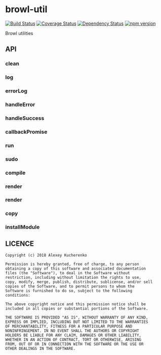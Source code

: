 # browl-util

[![Build Status](https://travis-ci.org/killmenot/browl-util.svg?branch=master)](https://travis-ci.org/killmenot/browl-util) [![Coverage Status](https://coveralls.io/repos/github/killmenot/browl-util/badge.svg?branch=master)](https://coveralls.io/github/killmenot/browl-util?branch=master) [![Dependency Status](https://david-dm.org/killmenot/browl-util.svg)](https://david-dm.org/killmenot/browl-util) [![npm version](https://img.shields.io/npm/v/browl-util.svg)](https://www.npmjs.com/package/browl-util)

Browl utilities

## API

### clean

### log

### errorLog

### handleError

### handleSuccess

### callbackPromise

### run

### sudo

### compile

### render

### render

### copy

### installModule


## LICENCE

    Copyright (c) 2018 Alexey Kucherenko

    Permission is hereby granted, free of charge, to any person
    obtaining a copy of this software and associated documentation
    files (the "Software"), to deal in the Software without
    restriction, including without limitation the rights to use,
    copy, modify, merge, publish, distribute, sublicense, and/or sell
    copies of the Software, and to permit persons to whom the
    Software is furnished to do so, subject to the following
    conditions:

    The above copyright notice and this permission notice shall be
    included in all copies or substantial portions of the Software.

    THE SOFTWARE IS PROVIDED "AS IS", WITHOUT WARRANTY OF ANY KIND,
    EXPRESS OR IMPLIED, INCLUDING BUT NOT LIMITED TO THE WARRANTIES
    OF MERCHANTABILITY, FITNESS FOR A PARTICULAR PURPOSE AND
    NONINFRINGEMENT. IN NO EVENT SHALL THE AUTHORS OR COPYRIGHT
    HOLDERS BE LIABLE FOR ANY CLAIM, DAMAGES OR OTHER LIABILITY,
    WHETHER IN AN ACTION OF CONTRACT, TORT OR OTHERWISE, ARISING
    FROM, OUT OF OR IN CONNECTION WITH THE SOFTWARE OR THE USE OR
    OTHER DEALINGS IN THE SOFTWARE.